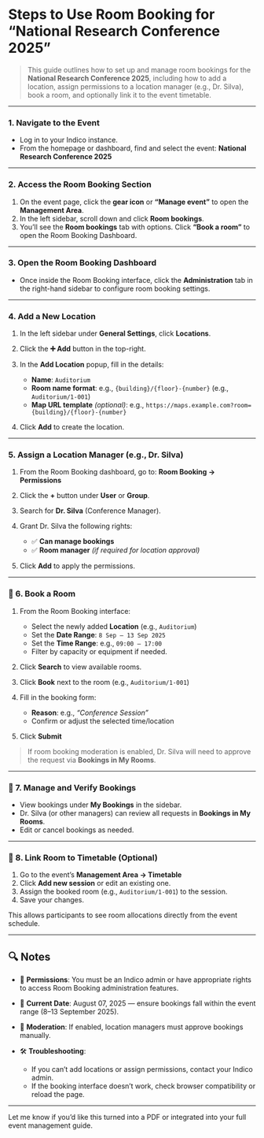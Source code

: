 #  Steps to Use Room Booking for “National Research Conference 2025”

> This guide outlines how to set up and manage room bookings for the **National Research Conference 2025**, including how to add a location, assign permissions to a location manager (e.g., Dr. Silva), book a room, and optionally link it to the event timetable.

---

###  1. Navigate to the Event

* Log in to your Indico instance.
* From the homepage or dashboard, find and select the event:
  **National Research Conference 2025**

---

###  2. Access the Room Booking Section

1. On the event page, click the **gear icon** or **“Manage event”** to open the **Management Area**.
2. In the left sidebar, scroll down and click **Room bookings**.
3. You’ll see the **Room bookings** tab with options. Click **“Book a room”** to open the Room Booking Dashboard.

---

###  3. Open the Room Booking Dashboard

* Once inside the Room Booking interface, click the **Administration** tab in the right-hand sidebar to configure room booking settings.

---

### 4. Add a New Location

1. In the left sidebar under **General Settings**, click **Locations**.
2. Click the **➕ Add** button in the top-right.
3. In the **Add Location** popup, fill in the details:

   * **Name**: `Auditorium`
   * **Room name format**: e.g., `{building}/{floor}-{number}`
     (e.g., `Auditorium/1-001`)
   * **Map URL template** *(optional)*: e.g.,
     `https://maps.example.com?room={building}/{floor}-{number}`
4. Click **Add** to create the location.

---

###  5. Assign a Location Manager (e.g., Dr. Silva)

1. From the Room Booking dashboard, go to:
   **Room Booking → Permissions**
2. Click the **+** button under **User** or **Group**.
3. Search for **Dr. Silva** (Conference Manager).
4. Grant Dr. Silva the following rights:

   * ✅ **Can manage bookings**
   * ✅ **Room manager** *(if required for location approval)*
5. Click **Add** to apply the permissions.

---

### 🔹 6. Book a Room

1. From the Room Booking interface:

   * Select the newly added **Location** (e.g., `Auditorium`)
   * Set the **Date Range**: `8 Sep – 13 Sep 2025`
   * Set the **Time Range**: e.g., `09:00 – 17:00`
   * Filter by capacity or equipment if needed.
2. Click **Search** to view available rooms.
3. Click **Book** next to the room (e.g., `Auditorium/1-001`)
4. Fill in the booking form:

   * **Reason**: e.g., *“Conference Session”*
   * Confirm or adjust the selected time/location
5. Click **Submit**

> If room booking moderation is enabled, Dr. Silva will need to approve the request via **Bookings in My Rooms**.

---

### 🔹 7. Manage and Verify Bookings

* View bookings under **My Bookings** in the sidebar.
* Dr. Silva (or other managers) can review all requests in **Bookings in My Rooms**.
* Edit or cancel bookings as needed.

---

### 🔹 8. Link Room to Timetable (Optional)

1. Go to the event’s **Management Area → Timetable**
2. Click **Add new session** or edit an existing one.
3. Assign the booked room (e.g., `Auditorium/1-001`) to the session.
4. Save your changes.

This allows participants to see room allocations directly from the event schedule.

---

## 🔍 Notes

* 🔐 **Permissions**: You must be an Indico admin or have appropriate rights to access Room Booking administration features.
* 📅 **Current Date**: August 07, 2025 — ensure bookings fall within the event range (8–13 September 2025).
* 🛑 **Moderation**: If enabled, location managers must approve bookings manually.
* 🛠 **Troubleshooting**:

  * If you can’t add locations or assign permissions, contact your Indico admin.
  * If the booking interface doesn’t work, check browser compatibility or reload the page.

---

Let me know if you’d like this turned into a PDF or integrated into your full event management guide.

